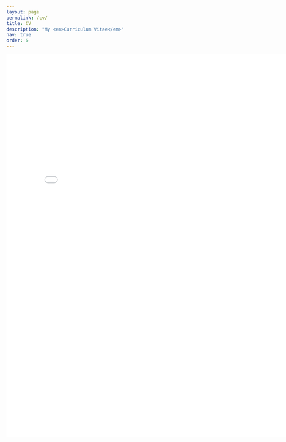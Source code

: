 ```yaml
---
layout: page
permalink: /cv/
title: CV
description: "My <em>Curriculum Vitae</em>"
nav: true
order: 6
---
```


 <div>
 <iframe id="pdf-js-viewer" src="{{site.url}}/assets/web/viewer.html?file={{site.url}}/assets/pdf/EN-CV.pdf" title="webviewer" frameborder="0" width="800" height="1000" class = "rounded-xl"></iframe>
</div>